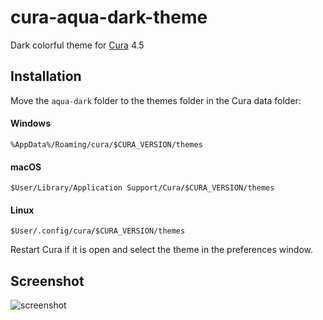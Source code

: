 # cura-aqua-dark-theme

Dark colorful theme for [Cura](https://github.com/Ultimaker/Cura) 4.5

## Installation
Move the `aqua-dark` folder to the themes folder in the Cura data folder:

#### Windows
`%AppData%/Roaming/cura/$CURA_VERSION/themes`
#### macOS
`$User/Library/Application Support/Cura/$CURA_VERSION/themes`
#### Linux
`$User/.config/cura/$CURA_VERSION/themes`

Restart Cura if it is open and select the theme in the preferences window.

## Screenshot
![screenshot](https://i.imgur.com/bFbMKWA.png)

